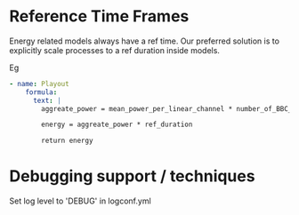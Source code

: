 # Reference Time Frames

Energy related models always have a ref time. Our preferred solution is to explicitly scale processes to a ref duration 
inside models.

Eg


```yaml
- name: Playout
    formula:
      text: |
        aggreate_power = mean_power_per_linear_channel * number_of_BBC_linear_channels

        energy = aggreate_power * ref_duration

        return energy

```


# Debugging support / techniques 

Set log level to 'DEBUG' in logconf.yml
